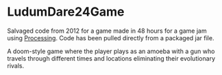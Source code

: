 # LudumDare24Game
Salvaged code from 2012 for a game made in 48 hours for a game jam using [Processing](https://processing.org/).
Code has been pulled directly from a packaged jar file.

A doom-style game where the player plays as an amoeba with a gun who travels through different times and locations eliminating their evolutionary rivals.
